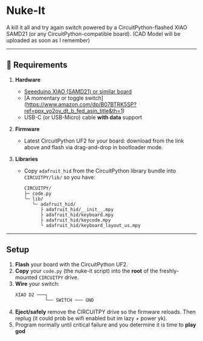 # Nuke-It

A kill it all and try again switch powered by a CircuitPython-flashed XIAO SAMD21 (or any CircuitPython-compatible board). (CAD Model will be uploaded as soon as I remember)

---

## 🔧 Requirements

1. **Hardware**  
   - [Seeeduino XIAO (SAMD21) or similar board](https://circuitpython.org/board/seeeduino_xiao/)  
   - [A momentary or toggle switch] (https://www.amazon.com/dp/B07BTRK5SP?ref=ppx_yo2ov_dt_b_fed_asin_title&th=1)
   - USB-C (or USB-Micro) cable **with data** support  

2. **Firmware**  
   - Latest CircuitPython UF2 for your board: download from the link above and flash via drag-and-drop in bootloader mode.

3. **Libraries**  
   - Copy `adafruit_hid` from the CircuitPython library bundle into `CIRCUITPY/lib/` so you have:
     ```
     CIRCUITPY/
     ├─ code.py
     └─ lib/
        └─ adafruit_hid/
           ├ adafruit_hid/__init__.mpy
           ├ adafruit_hid/keyboard.mpy
           ├ adafruit_hid/keycode.mpy
           └ adafruit_hid/keyboard_layout_us.mpy
     ```

---

## Setup

1. **Flash** your board with the CircuitPython UF2.  
2. **Copy** your `code.py` (the nuke-it script) into the **root** of the freshly-mounted `CIRCUITPY` drive.  
3. **Wire** your switch:
   ```txt
   XIAO D2 ───┐
              └── SWITCH ─── GND
4. **Eject/safely** remove the CIRCUITPY drive so the firmware reloads. Then replug (it could prob be wifi enabled but im lazy + power yk).
5. Program normally until critical failure and you determine it is time to **play god**
